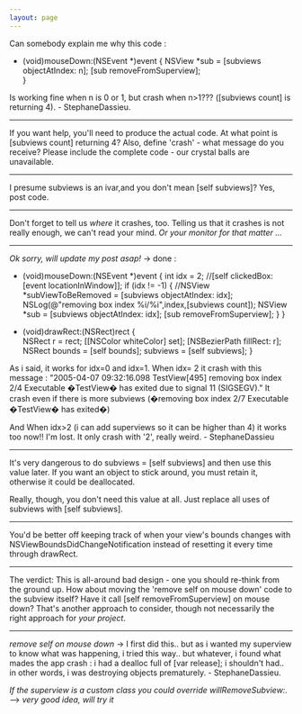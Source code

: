 ```yaml
---
layout: page
---
```



Can somebody explain me why this code :
    
- (void)mouseDown:(NSEvent *)event
{
	NSView *sub = [subviews objectAtIndex: n];
	[sub removeFromSuperview];	
}

Is working fine when n is 0 or 1, but crash when n>1???
([subviews count] is returning 4). - StephaneDassieu.

----

If you want help, you'll need to produce the actual code. At what point is [subviews count] returning 4? Also, define 'crash' - what message do you receive? Please include the complete code - our crystal balls are unavailable.

----

I presume subviews is an ivar,and you don't mean     [self subviews]? Yes, post code.

----

Don't forget to tell us *where* it crashes, too. Telling us that it crashes is not really enough, we can't read your mind. *Or your monitor for that matter ...*

----

*Ok sorry, will update my post asap!* -> done :

    
- (void)mouseDown:(NSEvent *)event
{
	int idx = 2; //[self clickedBox: [event locationInWindow]];
	if (idx != -1) {
		//NSView *subViewToBeRemoved = [subviews objectAtIndex: idx];
		NSLog(@"removing box index %i/%i",index,[subviews count]);
		NSView *sub = [subviews objectAtIndex: idx];
		[sub removeFromSuperview];
	}
}

- (void)drawRect:(NSRect)rect
{	
	NSRect r = rect;
	[[NSColor whiteColor] set];
	[NSBezierPath fillRect: r];
	NSRect bounds = [self bounds];
	subviews = [self subviews];
}


As i said, it works for idx=0 and idx=1. When idx= 2 it crash with this message : "2005-04-07 09:32:16.098 TestView[495] removing box index 2/4
Executable �TestView� has exited due to signal 11 (SIGSEGV)." It crash even if there is more subviews (�removing box index 2/7
Executable �TestView� has exited�)

And When idx>2 (i can add superviews so it can be higher than 4) it works too now!! I'm lost.
It only crash with '2', really weird. - StephaneDassieu

----

It's very dangerous to do     subviews = [self subviews] and then use this value later. If you want an object to stick around, you must retain it, otherwise it could be deallocated.

Really, though, you don't need this value at all. Just replace all uses of     subviews with     [self subviews].


----

You'd be better off keeping track of when your view's bounds changes with NSViewBoundsDidChangeNotification instead of resetting it every time through drawRect.

----

The verdict: This is all-around bad design - one you should re-think from the ground up. How about moving the 'remove self on mouse down' code to the subview itself? Have it call [self removeFromSuperview] on mouse down? That's another approach to consider, though not necessarily the right approach for *your project*.

----
*remove self on mouse down* -> I first did this.. but as i wanted my superview to know what was happening, i tried this way..
but whatever, i found what mades the app crash : i had a dealloc full of [var release]; i shouldn't had.. in other words, i was destroying objects prematurely. - StephaneDassieu.

*If the superview is a custom class you could override     willRemoveSubview:.* --> *very good idea, will try it*
